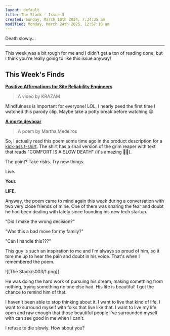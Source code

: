```yaml
---
layout: default
title: The Stack - Issue 3
created: Sunday, March 10th 2024, 7:34:35 am
modified: Monday, March 24th 2025, 12:57:10 am
---
```


Death slowly...

---

This week was a bit rough for me and I didn't get a ton of reading done, but I think you're really going to like this issue anyway!

## This Week's Finds

**[Positive Affirmations for Site Reliability Engineers](https://youtu.be/ia8Q51ouA_s)**

> A video by KRAZAM

Mindfulness is important for everyone! LOL, I nearly peed the first time I watched this parody clip. Maybe take a potty break before watching 😜

[**A morte devagar**](https://www.revistaprosaversoearte.com/morte-devagar-martha-medeiros/)

> A poem by Martha Medeiros

So, I actually read this poem some time ago in the product description for a [kick-ass t-shirt](https://www.gofastdontdie.com/products/slow-death-tee-1). The shirt has a snail version of the grim reaper with text that reads "COMFORT IS A SLOW DEATH" (it's amazing 🐌💀).

The point? Take risks. Try new things.

Live.

**Your.**

**LIFE.**

Anyway, the poem came to mind again this week during a conversation with two very close friends of mine. One of them was sharing the fear and doubt he had been dealing with lately since founding his new tech startup.

"Did I make the wrong decision?"

"Was this a bad move for my family?"

"Can I handle this???"

This guy is such an inspiration to me and I'm always so proud of him, so it tore me up to hear the pain and doubt in his voice. That's when I remembered the poem.

![[The Stack/s003/1.png]]

He was doing the hard work of pursuing his dream, making something from nothing, trying something no one else had. His life is beautiful! I got the chance to remind him of that.

I haven't been able to stop thinking about it. I want to live that kind of life. I want to surround myself with folks that live like that. I want to live my life open and raw enough that those beautiful people I've surrounded myself with can see good in me when I can't.

I refuse to die slowly. How about you?